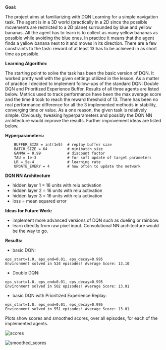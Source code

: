 
**Goal:**



The project aims at familiarizing with DQN Learning for a simple navigation task. The agent is in a 3D world (practically in a 2D since the possible movements are restricted to a 2D plane) surrounded by blue and yellow bananas. All the agent has to learn is to collect as many yellow bananas as possible while avoiding the blue ones. In practice it means that the agent finds a yellow banana next to it and moves in its direction. There are a few constraints to the task: reward of at least 13 has to be achieved in as short time as possible.
	
**Learning Algorithm:**


The starting point to solve the task has been the basic version of DQN. It worked pretty well with the given settings utilized in the lesson. As a matter of practice I decided to implement follow-ups of the standard DQN: Double DQN and Prioritized Experience Buffer. Results of all three agents are listed below. Metrics used to track performance have been the max average score and the time it took to reach the reward threshold of 13.
There has been no real performance difference for all the 3 implemented methods in stability, converging time or value. As a one reason, the given task is relatively simple. Obviously, tweaking hyperparameters and possibly the DQN NN architecture would improve the results. Further improvement ideas are listed below.

**Hyperparameters:**

```
	BUFFER_SIZE = int(1e5)  # replay buffer size
	BATCH_SIZE = 64         # minibatch size
	GAMMA = 0.99            # discount factor
	TAU = 1e-3              # for soft update of target parameters
	LR = 5e-4               # learning rate 
	UPDATE_EVERY = 4        # how often to update the network
```
	
**DQN NN Architecture**
* hidden layer 1 = 16 units with relu activation
* hidden layer 2 = 16 units with relu activation
* hidden layer 3 = 16 units with relu activation
* loss = mean squared error


**Ideas for Future Work:**
* implement more advanced versions of DQN such as dueling or rainbow. 
* learn directly from raw pixel input. Convolutional NN architecture would be the way to go. 
	
	
**Results:**
	
* basic DQN:
```
eps_start=1.0, eps_end=0.01, eps_decay=0.995
Environment solved in 524 episodes!	Average Score: 13.10
```
* Double DQN:
```
eps_start=1.0, eps_end=0.01, eps_decay=0.995
Environment solved in 502 episodes!	Average Score: 13.01
```
* basic DQN with Prioritized Experience Replay:
```
eps_start=1.0, eps_end=0.01, eps_decay=0.995
Environment solved in 551 episodes!	Average Score: 13.01
```


Plots show scores and smoothed scores, over all episodes, for each of the implemented agents.

![scores](https://github.com/rrstal/drlnd-dqn-agent-navigation/blob/master/media/results.PNG)

![smoothed_scores](https://github.com/rrstal/drlnd-dqn-agent-navigation/blob/master/media/smoothed_results.PNG)